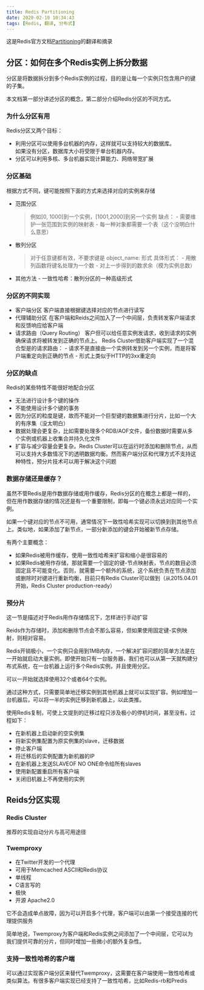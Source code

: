 ```yaml
---
title: Redis Partitioning
date: 2020-02-10 10:34:43
tags: [Redis, 翻译, 分布式]
---
```


这是Redis官方文档[Partitioning][1]的翻译和摘录



## 分区：如何在多个Redis实例上拆分数据

分区是将数据拆分到多个Redis实例的过程，目的是让每一个实例只包含用户的键的子集。

本文档第一部分讲述分区的概念，第二部分介绍Redis分区的不同方式。


### 为什么分区有用
Redis分区又两个目标：
- 利用分区可以使用多台机器的内存，这样就可以支持较大的数据库。  
  如果没有分区，数据库大小将受限于单台机器内存。
- 分区可以利用多核、多台机器实现计算能力、网络带宽扩展
	

### 分区基础
根据方式不同，键可能按照下面的方式来选择对应的实例来存储
- 范围分区
  > 例如[0, 1000]到一个实例，[1001,2000]到另一个实例
	缺点：
		- 需要维护一张范围到实例的映射表
		- 每一种对象都需要一个表（这个没明白什么意思）
- 散列分区
  > 对于任意键都有效，不要求键是 object_name:<id> 形式
	具体形式：
		- 用散列函数将键名处理为一个数
		- 对上一步得到的数求余（模为实例总数）
- 其他方法
		- 一致性哈希：散列分区的一种高级形式


### 分区的不同实现
- 客户端分区
	客户端直接根据键选择对应的节点进行读写
- 代理辅助分区
	在客户端和Reids之间加入了一个中间层，负责转发客户端请求和反馈响应给客户端
- 请求路由（Query Routing）
	客户但可以给任意实例发请求，收到请求的实例确保请求将被转发到正确的节点上。
	Redis Cluster借助客户端实现了一个混合型是的请求路由：
		- 请求不是直接由一个实例转发到另一个实例，而是将客户端重定向到正确的节点
		- 形式上类似于HTTP的3xx重定向

### 分区的缺点
Redis的某些特性不能很好地配合分区
- 无法进行设计多个键的操作
- 不能使用设计多个键的事务
- 因为分区的粒度是键，故而不能对一个巨型键的数据集进行分片，比如一个大的有序集（没太明白）
- 数据处理会更复杂，比如需要处理多个RDB/AOF文件，备份数据时需要从多个实例或机器上收集合并持久化文件
- 扩容与减少容量会更复杂。Redis Cluster可以在运行时添加和删除节点，从而可以支持大多数情况下的透明数据均衡。然而客户端分区和代理方式不支持这种特性，预分片技术可以用于解决这个问题


### 数据存储还是缓存？
虽然不管Redis是用作数据存储或用作缓存，Redis分区的在概念上都是一样的，但在用作数据存储的情况还是有一个重要限制，即每一个键必须永远对应同一个实例。

如果一个键对应的节点不可用，通常情况下一致性哈希实现可以切换到到其他节点上。类似地，如果添加了新节点，一部分新添加的键会开始被新节点存储。

有两个主要概念：
- 如果Redis被用作缓存，使用一致性哈希来扩容和缩小是很容易的
- 如果Redis被用作存储，那就需要一个固定的键-节点映射表，节点的数目必须固定且不可能变化。否则，就需要一个额外的系统，这个系统负责在节点添加或删除时对键进行重新均衡，目前只有Redis Cluster可以做到（从2015.04.01开始，Redis Cluster production-ready）


### 预分片
这一节是描述对于Redis用作存储情况下，怎样进行手动扩容

Reids作为存储时，添加和删除节点会不那么容易，但如果使用固定键-实例映射，则相对容易。

Redis开销极小，一个实例只会用到1MB内存，一个解决扩容问题的简单方法是在一开始就启动大量实例。即使开始只有一台服务器，我们也可以从第一天就构建分布式系统，在一台机器上运行多个Redis实例，并且使用分区。

可以一开始就选择使用32个或者64个实例。

通过这种方式，只需要简单地迁移实例到其他机器上就可以实现扩容。例如增加一台机器后，可以将一半的实例迁移到新机器上，以此类推。

使用Redis复制，可使上文提到的迁移过程只涉及极小的停机时间，甚至没有。过程如下：
- 在新机器上启动新的空实例集
- 将新实例集配置为原实例集的slave，迁移数据
- 停止客户端
- 将迁移后的实例配置为新机器的IP
- 在新机器上发送SLAVEOF NO ONE命令给所有slaves
- 使用新配置重启所有客户端
- 关闭旧机器上不再使用的实例


## Reids分区实现

### Redis Cluster
推荐的实现自动分片与高可用途径

### Twemproxy
- 在Twitter开发的一个代理
- 可用于Memcached ASCII和Redis协议
- 单线程
- C语言写的
- 极快
- 开源 Apache2.0

它不会造成单点故障，因为可以开启多个代理，客户端可以由第一个接受连接的代理提供服务

简单地说，Twemproxy为客户端和Redis实例之间添加了一个中间层，它可以为我们提供可靠的分片，但同时增加一些微小的额外复杂性。


### 支持一致性哈希的客户端
可以通过实现客户端分区来替代Twemproxy，这需要在客户端使用一致性哈希或类似算法。有很多客户端实现已经支持了一致性哈希，比如Redis-rb和Predis


[1]: https://redis.io/topics/partitioning
